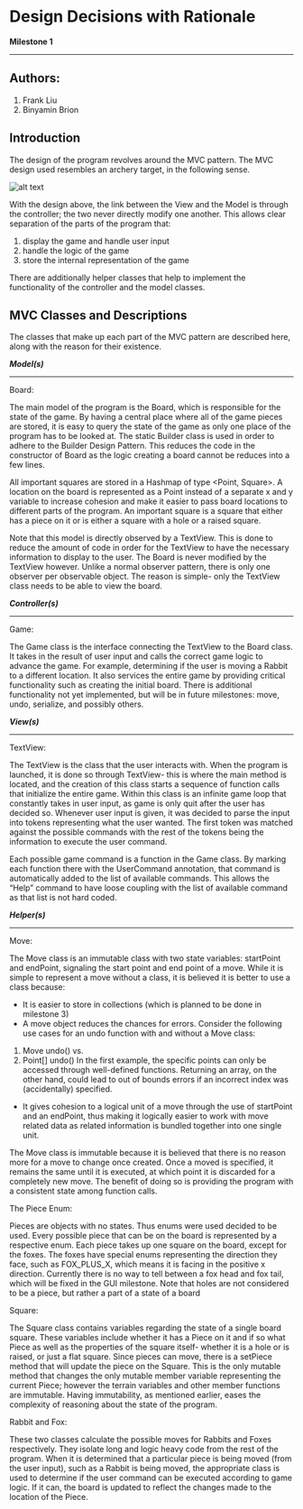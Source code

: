 Design Decisions with Rationale
===
**Milestone 1**

---

## Authors:
 1. Frank Liu
 2. Binyamin Brion

## Introduction
The design of the program revolves around the MVC pattern. The MVC design used resembles an archery target, in the following sense.
 
![alt text](https://github.com/Daniel-W-Innes/SYSC3110-Project/blob/Milestone1/docs/MVC.PNG)


With the design above, the link between the View and the Model is through the controller; the two never directly modify one another. This allows clear separation of the parts of the program that:
1. display the game and handle user input
2. handle the logic of the game
3. store the internal representation of the game

There are additionally helper classes that help to implement the functionality of the controller and the model classes. 

## MVC Classes and Descriptions

The classes that make up each part of the MVC pattern are described here, along with the reason for their existence.

**_Model(s)_**

---

Board:

The main model of the program is the Board, which is responsible for the state of the game. By having a central place where all of the game pieces are stored, it is easy to query the state of the game as only one place of the program has to be looked at. 
The static Builder class is used in order to adhere to the Builder Design Pattern. This reduces the code in the constructor of Board as the logic creating a board cannot be reduces into a few lines. 

All important squares are stored in a Hashmap of type <Point, Square>. A location on the board is represented as a Point instead of a separate x and y variable to increase cohesion and make it easier to pass board locations to different parts of the program. An important square is a square that either has a piece on it or is either a square with a hole or a raised square. 

Note that this model is directly observed by a TextView. This is done to reduce the amount of code in order for the TextView to have the necessary information to display to the user. The Board is never modified by the TextView however. Unlike a normal observer pattern, there is only one observer per observable object. The reason is simple- only the TextView class needs to be able to view the board. 

**_Controller(s)_**

---

Game:

The Game class is the interface connecting the TextView to the Board class. It takes in the result of user input and calls the correct game logic to advance the game. For example, determining if the user is moving a Rabbit to a different location. It also services the entire game by providing critical functionality such as creating the initial board.
There is additional functionality not yet implemented, but will be in future milestones: move, undo, serialize, and possibly others. 

**_View(s)_**

---

TextView:

The TextView is the class that the user interacts with. When the program is launched, it is done so through TextView- this is where the main method is located, and the creation of this class starts a sequence of function calls that initialize the entire game.
Within this class is an infinite game loop that constantly takes in user input, as game is only quit after the user has decided so. Whenever user input is given, it was decided to parse the input into tokens representing what the user wanted. The first token was matched against the possible commands with the rest of the tokens being the information to execute the user command.


Each possible game command is a function in the Game class. By marking each function there with the UserCommand annotation, that command is automatically added to the list of available commands. This allows the “Help” command to have loose coupling with the list of available command as that list is not hard coded.

**_Helper(s)_**

---

Move:

The Move class is an immutable class with two state variables: startPoint and endPoint, signaling the start point and end point of a move. While it is simple to represent a move without a class, it is believed it is better to use a class because: 
*	It is easier to store in collections (which is planned to be done in milestone 3)
*	A move object reduces the chances for errors. Consider the following use cases for an undo function with and without a Move class: 
1. Move undo() vs. 
2. Point[] undo()
In the first example, the specific points can only be accessed through well-defined functions. Returning an array, on the other hand, could lead to out of bounds errors if an incorrect index was (accidentally) specified.
* It gives cohesion to a logical unit of a move through the use of startPoint and an endPoint, thus making it logically easier to work with move related data as related information is bundled together into one single unit.

The Move class is immutable because it is believed that there is no reason more for a move to change once created. Once a moved is specified, it remains the same until it is executed, at which point it is discarded for a completely new move. The benefit of doing so is providing the program with a consistent state among function calls.

The Piece Enum:

Pieces are objects with no states. Thus enums were used decided to be used. Every possible piece that can be on the board is represented by a respective enum. 
Each piece takes up one square on the board, except for the foxes. The foxes have special enums representing the direction they face, such as FOX_PLUS_X, which means it is facing in the positive x direction. Currently there is no way to tell between a fox head and fox tail, which will be fixed in the GUI milestone.
Note that holes are not considered to be a piece, but rather a part of a state of a board 

Square:

The Square class contains variables regarding the state of a single board square. These variables include whether it has a Piece on it and if so what Piece as well as the properties of the square itself- whether it is a hole or is raised, or just a flat square.
Since pieces can move, there is a setPiece method that will update the piece on the Square. This is the only mutable method that changes the only mutable member variable representing the current Piece; however the terrain variables and other member functions are immutable. Having immutability, as mentioned earlier, eases the complexity of reasoning about the state of the program.

Rabbit and Fox:

These two classes calculate the possible moves for Rabbits and Foxes respectively. 
They isolate long and logic heavy code from the rest of the program. When it is determined that a particular piece is being moved (from the user input), such as a Rabbit is being moved, the appropriate class is used to determine if the user command can be executed according to game logic. If it can, the board is updated to reflect the changes made to the location of the Piece.   


